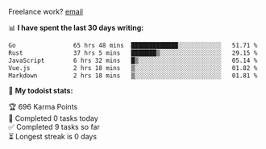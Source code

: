 Freelance work? [email](mailto:fanosoro@gmail.com)

📊 **I have spent the last 30 days writing:**
<!--START_SECTION:waka-->

```txt
Go                65 hrs 48 mins  █████████████░░░░░░░░░░░░   51.71 %
Rust              37 hrs 5 mins   ███████▒░░░░░░░░░░░░░░░░░   29.15 %
JavaScript        6 hrs 32 mins   █▒░░░░░░░░░░░░░░░░░░░░░░░   05.14 %
Vue.js            2 hrs 18 mins   ▒░░░░░░░░░░░░░░░░░░░░░░░░   01.82 %
Markdown          2 hrs 18 mins   ▒░░░░░░░░░░░░░░░░░░░░░░░░   01.81 %
```

<!--END_SECTION:waka-->

🚧 **My todoist stats:**
<!-- TODO-IST:START -->
🏆  696 Karma Points           
🌸  Completed 0 tasks today           
✅  Completed 9 tasks so far           
⏳  Longest streak is 0 days
<!-- TODO-IST:END -->
